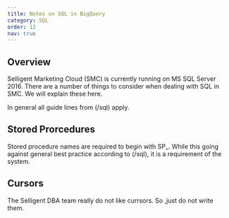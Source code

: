 ```yaml
---
title: Notes on SQL in BigQuery
category: SQL
order: 12
nav: true
---
```


## Overview

Selligent Marketing Cloud (SMC) is currently running on MS SQL Server 2016.  There are a number of things to consider when dealing with SQL in SMC.  We will explain these here.

In general all guide lines from (/sql) apply.

## Stored Prorcedures

Stored procedure names are required to begin with SP_.  While this going against general best practice according to (/sql), it is a requirement of the system.

## Cursors

The Selligent DBA team really do not like currsors.  So ,just do not write them.



